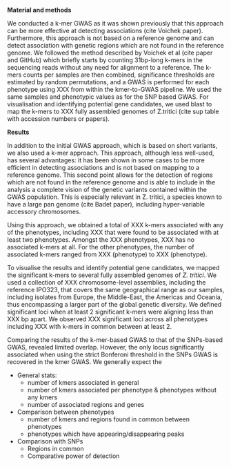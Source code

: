 **Material and methods**

We conducted a k-mer GWAS as it was shown previously that this approach can be more effective at detecting associations (cite Voichek paper). Furthermore, this approach is not based on a reference genome and can detect association with genetic regions which are not found in the reference genome. We followed the method described by Voichek et al (cite paper and GitHub) which briefly starts by counting 31bp-long k-mers in the sequencing reads without any need for alignment to a reference. The k-mers counts per samples are then combined, significance thresholds are estimated by random permutations, and a GWAS is performed for each phenotype using XXX from within the kmer-to-GWAS pipeline. We used the same samples and phenotypic values as for the SNP based GWAS.
For visualisation and identifying potential gene candidates, we used blast to map the k-mers to XXX fully assembled genomes of Z.tritici (cite sup table with accession numbers or papers). 


**Results**

In addition to the initial GWAS approach, which is based on short variants, we also used a k-mer approach. This approach, although less well-used, has several advantages: it has been shown in some cases to be more efficient in detecting associations and is not based on mapping to a reference genome. This second point allows for the detection of regions which are not found in the reference genome and is able to include in the analysis a complete vision of the genetic variants contained within the GWAS population. This is especially relevant in Z. tritici, a species known to have a large pan genome (cite Badet paper), including hyper-variable accessory chromosomes. 

Using this approach, we obtained a total of XXX k-mers associated with any of the phenotypes, including XXX that were found to be associated with at least two phenotypes. Amongst the XXX phenotypes, XXX has no associated k-mers at all. For the other phenotypes, the number of associated k-mers ranged from XXX (phenotype) to XXX (phenotype). 

To visualise the results and identify potential gene candidates, we mapped the significant k-mers to several fully assembled genomes of *Z. tritici*. We used a collection of XXX chromosome-level assemblies, including the reference IPO323, that covers the same geographical range as our samples, including isolates from Europe, the Middle-East, the Americas and Oceania, thus encompassing a larger part of the global genetic diversity. We defined significant loci when at least 2 significant k-mers were aligning less than XXX bp apart. We observed XXX significant loci across all phenotypes including XXX with k-mers in common between at least 2. 

Comparing the results of the k-mer-based GWAS to that of the SNPs-based GWAS, revealed limited overlap. However, the only locus significantly associated when using the strict Bonferoni threshold in the SNPs GWAS is recovered in the kmer GWAS. We generally expect the 



* General stats: 
    * number of kmers associated in general
    * number of kmers associated per phenotype & phenotypes without any kmers
    * number of associated regions and genes
* Comparison between phenotypes
    * number of kmers and regions found in common between phenotypes
    * phenotypes which have appearing/disappearing peaks
* Comparison with SNPs
    * Regions in common
    * Comparative power of detection